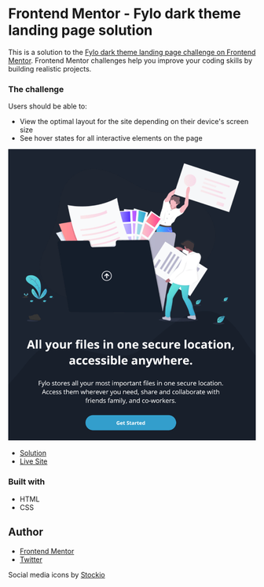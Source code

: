 # Frontend Mentor - Fylo dark theme landing page solution

This is a solution to the [Fylo dark theme landing page challenge on Frontend Mentor](https://www.frontendmentor.io/challenges/fylo-dark-theme-landing-page-5ca5f2d21e82137ec91a50fd). Frontend Mentor challenges help you improve your coding skills by building realistic projects. 

### The challenge

Users should be able to:

- View the optimal layout for the site depending on their device's screen size
- See hover states for all interactive elements on the page

![](./screenshot.png)

- [Solution](https://your-solution-url.com)
- [Live Site](https://lspacka.github.io/FEM-fylo-dark-theme-landing-page/)

### Built with

- HTML
- CSS

## Author

- [Frontend Mentor](https://www.frontendmentor.io/profile/lspacka)
- [Twitter](https://www.twitter.com/lspacka)

Social media icons by [Stockio](https://www.flaticon.com/authors/stockio)
